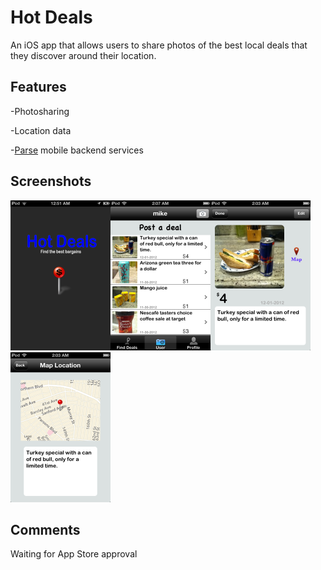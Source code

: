 


# Hot Deals
An iOS app that allows users to share photos of the best local deals that they
discover around their location. 


## Features
-Photosharing

-Location data

-[Parse](https://parse.com) mobile backend services


## Screenshots
![](https://github.com/mchen3/HotDeals/raw/master/profileImage/1a.png)![](https://github.com/mchen3/HotDeals/raw/master/profileImage/2a.png)![](https://github.com/mchen3/HotDeals/raw/master/profileImage/3a.png)![](https://github.com/mchen3/HotDeals/raw/master/profileImage/4a.png)


## Comments
Waiting for App Store approval
